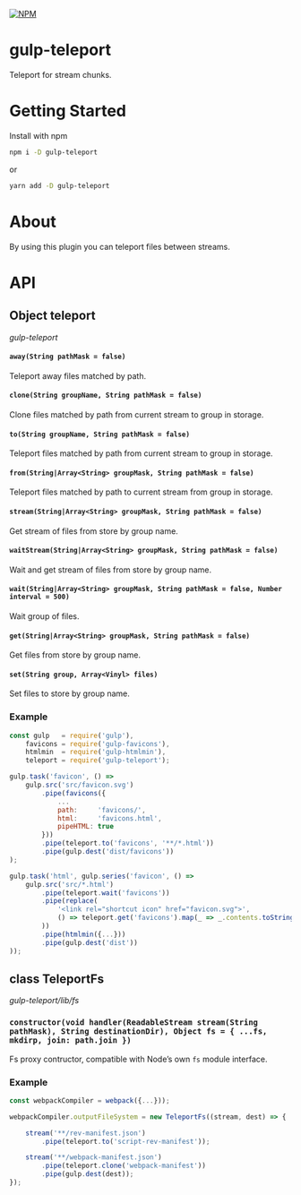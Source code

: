 [![NPM](https://nodei.co/npm/gulp-teleport.png?downloads=true&downloadRank=true&stars=true)](https://nodei.co/npm/gulp-teleport/)

# gulp-teleport

Teleport for stream chunks.

# Getting Started

Install with npm
```bash
npm i -D gulp-teleport
```
or
```bash
yarn add -D gulp-teleport
```

# About

By using this plugin you can teleport files between streams.

# API

## Object teleport

*gulp-teleport*

#### `away(String pathMask = false)`

Teleport away files matched by path.

#### `clone(String groupName, String pathMask = false)`

Clone files matched by path from current stream to group in storage.

#### `to(String groupName, String pathMask = false)`

Teleport files matched by path from current stream to group in storage.

#### `from(String|Array<String> groupMask, String pathMask = false)`

Teleport files matched by path to current stream from group in storage.

#### `stream(String|Array<String> groupMask, String pathMask = false)`

Get stream of files from store by group name.

#### `waitStream(String|Array<String> groupMask, String pathMask = false)`

Wait and get stream of files from store by group name.

#### `wait(String|Array<String> groupMask, String pathMask = false, Number interval = 500)`

Wait group of files.

#### `get(String|Array<String> groupMask, String pathMask = false)`

Get files from store by group name.

#### `set(String group, Array<Vinyl> files)`

Set files to store by group name.

### Example 
```js
const gulp   = require('gulp'),
    favicons = require('gulp-favicons'),
    htmlmin  = require('gulp-htmlmin'),
    teleport = require('gulp-teleport');

gulp.task('favicon', () => 
    gulp.src('src/favicon.svg')
        .pipe(favicons({
            ...
            path:     'favicons/',
            html:     'favicons.html',
            pipeHTML: true
        }))
        .pipe(teleport.to('favicons', '**/*.html'))
        .pipe(gulp.dest('dist/favicons'))
);

gulp.task('html', gulp.series('favicon', () =>
    gulp.src('src/*.html')
        .pipe(teleport.wait('favicons'))
        .pipe(replace(
            '<link rel="shortcut icon" href="favicon.svg">',
            () => teleport.get('favicons').map(_ => _.contents.toString('utf8')).join('')
        ))
        .pipe(htmlmin({...}))
        .pipe(gulp.dest('dist'))
));
```

## class TeleportFs

*gulp-teleport/lib/fs*

### `constructor(void handler(ReadableStream stream(String pathMask), String destinationDir), Object fs = { ...fs, mkdirp, join: path.join })`

Fs proxy contructor, compatible with Node’s own `fs` module interface.

### Example
```js
const webpackCompiler = webpack({...}));

webpackCompiler.outputFileSystem = new TeleportFs((stream, dest) => {

    stream('**/rev-manifest.json')
        .pipe(teleport.to('script-rev-manifest'));

    stream('**/webpack-manifest.json')
        .pipe(teleport.clone('webpack-manifest'))
        .pipe(gulp.dest(dest));
});
```
